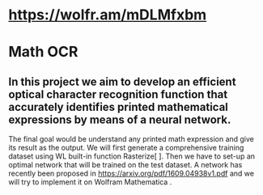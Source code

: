# https://wolfr.am/mDLMfxbm

# Math OCR

## In this project we aim to develop an efficient optical character recognition function that accurately identifies printed mathematical expressions by means of a neural network.
The final goal would be understand any printed math expression and give its result as the output. We will first generate a comprehensive training dataset using WL built-in function Rasterize[ ].
Then we have to set-up an optimal network that will be trained on the test dataset. A network has recently been proposed in https://arxiv.org/pdf/1609.04938v1.pdf and we will try to implement it on Wolfram Mathematica .

